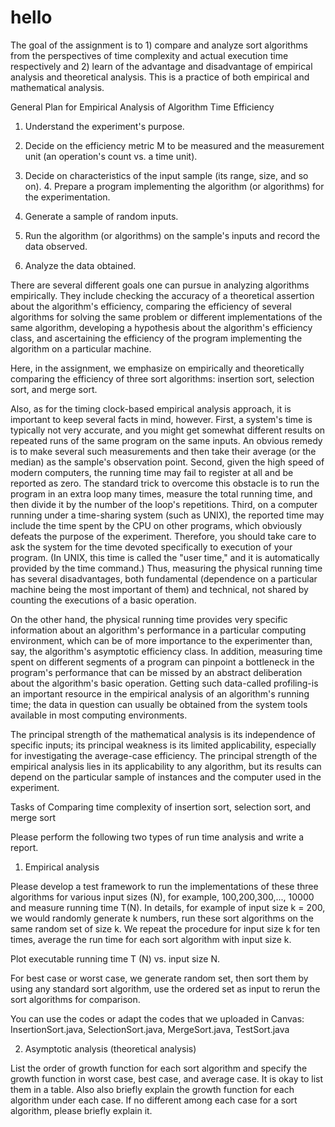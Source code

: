 # hello
The goal of the assignment is to 1) compare and analyze sort algorithms from the perspectives of time complexity and actual execution time respectively and 2) learn of the advantage and disadvantage of empirical analysis and theoretical analysis. This is a practice of both empirical and mathematical analysis.

General Plan for Empirical Analysis of Algorithm Time Efficiency

1. Understand the experiment's purpose.

2. Decide on the efficiency metric M to be measured and the measurement unit (an operation's count vs. a time unit).

3. Decide on characteristics of the input sample (its range, size, and so on). 4. Prepare a program implementing the algorithm (or algorithms) for the experimentation.

5. Generate a sample of random inputs.

6. Run the algorithm (or algorithms) on the sample's inputs and record the data observed.

7. Analyze the data obtained.


There are several different goals one can pursue in analyzing algorithms empirically. They include checking the accuracy of a theoretical assertion about the algorithm's efficiency, comparing the efficiency of several algorithms for solving the same problem or different implementations of the same algorithm, developing a hypothesis about the algorithm's efficiency class, and ascertaining the efficiency of the program implementing the algorithm on a particular machine.

Here, in the assignment, we emphasize on empirically and theoretically comparing the efficiency of three sort algorithms: insertion sort, selection sort, and merge sort. 

Also, as for the timing clock-based empirical analysis approach, it is important to keep several facts in mind, however. First, a system's time is typically not very accurate, and you might get somewhat different results on repeated runs of the same program on the same inputs. An obvious remedy is to make several such measurements and then take their average (or the median) as the sample's observation point. Second, given the high speed of modern computers, the running time may fail to register at all and be reported as zero. The standard trick to overcome this obstacle is to run the program in an extra loop many times, measure the total running time, and then divide it by the number of the loop's repetitions. Third, on a computer running under a time-sharing system (such as UNIX), the reported time may include the time spent by the CPU on other programs, which obviously defeats the purpose of the experiment. Therefore, you should take care to ask the system for the time devoted specifically to execution of your program. (In UNIX, this time is called the "user time," and it is automatically provided by the time command.) Thus, measuring the physical running time has several disadvantages, both fundamental (dependence on a particular machine being the most important of them) and technical, not shared by counting the executions of a basic operation.

On the other hand, the physical running time provides very specific information about an algorithm's performance in a particular computing environment, which can be of more importance to the experimenter than, say, the algorithm's asymptotic efficiency class. In addition, measuring time spent on different segments of a program can pinpoint a bottleneck in the program's performance that can be missed by an abstract deliberation about the algorithm's basic operation. Getting such data-called profiling-is an important resource in the empirical analysis of an algorithm's running time; the data in question can usually be obtained from the system tools available in most computing environments. 

The principal strength of the mathematical analysis is its independence of specific inputs; its principal weakness is its limited applicability, especially for investigating the average-case efficiency. The principal strength of the empirical analysis lies in its applicability to any algorithm, but its results can depend on the particular sample of instances and the computer used in the experiment.

Tasks of Comparing time complexity of insertion sort, selection sort, and merge sort

Please perform the following two types of run time analysis and write a report. 

1) Empirical analysis

Please develop a test framework to run the implementations of these three algorithms for various input sizes (N), for example, 100,200,300,..., 10000 and measure running time T(N). In details, for example of input size k = 200, we would randomly generate k numbers, run these sort algorithms on the same random set of size k. We repeat the procedure for input size k for ten times, average the run time for each sort algorithm with input size k.

Plot executable running time T (N) vs. input size N.

For best case or worst case, we generate random set, then sort them by using any standard sort algorithm, use the ordered set as input to rerun the sort algorithms for comparison.

You can use the codes or adapt the codes that we uploaded in Canvas: InsertionSort.java, SelectionSort.java, MergeSort.java, TestSort.java

2) Asymptotic analysis (theoretical analysis)

List the order of growth function for each sort algorithm and specify the growth function in worst case, best case, and average case. It is okay to list them in a table. Also also briefly explain the growth function for each algorithm under each case. If no different among each case for a sort algorithm, please briefly explain it.
